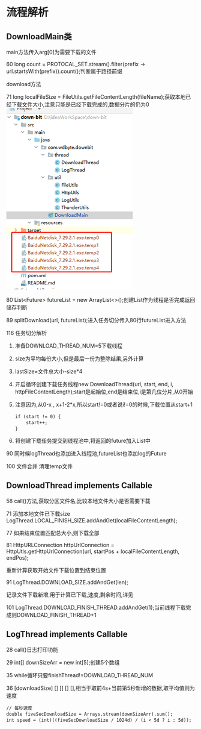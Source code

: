 # 流程解析

## DownloadMain类

main方法传入arg[0]为需要下载的文件

60 long count = PROTOCAL_SET.stream().filter(prefix -> url.startsWith(prefix)).count();判断属于路径前缀



download方法

71 long localFileSize = FileUtils.getFileContentLength(fileName);获取本地已经下载文件大小,注意只能是已经下载完成的,数据分片的仍为0![image-20230531103422334](%E5%A4%9A%E7%BA%BF%E7%A8%8B%E4%B8%8B%E8%BD%BD%E5%99%A8.assets/image-20230531103422334.png)



80 List<Future<Boolean>> futureList = new ArrayList<>();创建List作为线程是否完成返回储存判断



89 splitDownload(url, futureList);进入任务切分传入80行futureList进入方法 

116 任务切分解析

1. 准备DOWNLOAD_THREAD_NUM=5下载线程

2. size为平均每份大小,但是最后一份为整除结果,另外计算

3. lastSize=文件总大小-size*4

4. 开启循环创建下载任务线程new DownloadThread(url, start, end, i, httpFileContentLength);start是起始位,end是结束位,i是第几位分片,从0开始

5. 注意因为,从0-x , x+1-2*x,所以start!=0或者说i!=0的时候,下载位置从start+1

   ```
   if (start != 0) {
       start++;
   }
   ```

6. 将创建下载任务提交到线程池中,将返回的future加入List中



90 同时候logThread也添加进入线程池,futureList也添加log的Future



100 文件合并 清理temp文件



## DownloadThread implements Callable<Boolean> 

58 call()方法,获取分区文件名,比较本地文件大小是否需要下载

71 添加本地文件已下载size LogThread.LOCAL_FINISH_SIZE.addAndGet(localFileContentLength);

77 如果结束位置匹配总大小,则下载全部

81 HttpURLConnection httpUrlConnection = HttpUtls.getHttpUrlConnection(url, startPos + localFileContentLength, endPos);

重新计算获取开始文件下载位置到结束位置



91 LogThread.DOWNLOAD_SIZE.addAndGet(len);

记录文件下载新增,用于计算已下载,速度,剩余时间,详见



101 LogThread.DOWNLOAD_FINISH_THREAD.addAndGet(1);当前线程下载完成则DOWNLOAD_FINISH_THREAD+1



## LogThread implements Callable<Boolean> 

28 call()日志打印功能

29 int[] downSizeArr = new int[5];创建5个数组

35 while循环只要finishThread!=DOWNLOAD_THREAD_NUM

36 [downloadSize] [] [] [] [],相当于取前4s+当前第5秒新增的数据,取平均值则为速度

```
// 每秒速度
double fiveSecDownloadSize = Arrays.stream(downSizeArr).sum();
int speed = (int)((fiveSecDownloadSize / 1024d) / (i < 5d ? i : 5d));
```

